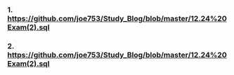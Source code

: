  ### 1. https://github.com/joe753/Study_Blog/blob/master/12.24%20Exam(2).sql
 
 
 ### 2. https://github.com/joe753/Study_Blog/blob/master/12.24%20Exam(2).sql
